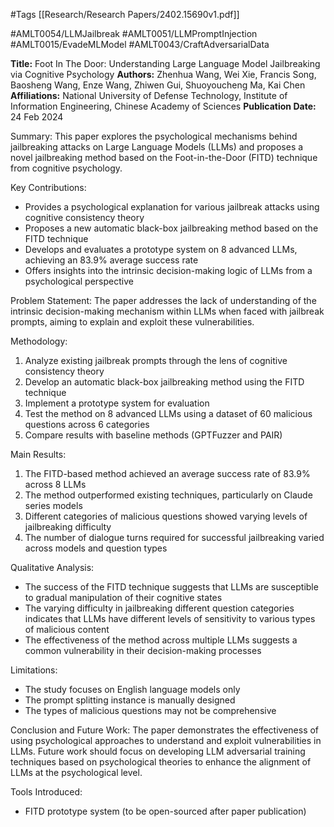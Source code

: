 #Tags
[[Research/Research Papers/2402.15690v1.pdf]]

#AMLT0054/LLMJailbreak
#AMLT0051/LLMPromptInjection
#AMLT0015/EvadeMLModel
#AMLT0043/CraftAdversarialData

**Title:** Foot In The Door: Understanding Large Language Model Jailbreaking via Cognitive Psychology
**Authors:** Zhenhua Wang, Wei Xie, Francis Song, Baosheng Wang, Enze Wang, Zhiwen Gui, Shuoyoucheng Ma, Kai Chen
**Affiliations:** National University of Defense Technology, Institute of Information Engineering, Chinese Academy of Sciences
**Publication Date:** 24 Feb 2024

Summary:
This paper explores the psychological mechanisms behind jailbreaking attacks on Large Language Models (LLMs) and proposes a novel jailbreaking method based on the Foot-in-the-Door (FITD) technique from cognitive psychology.

Key Contributions:
- Provides a psychological explanation for various jailbreak attacks using cognitive consistency theory
- Proposes a new automatic black-box jailbreaking method based on the FITD technique
- Develops and evaluates a prototype system on 8 advanced LLMs, achieving an 83.9% average success rate
- Offers insights into the intrinsic decision-making logic of LLMs from a psychological perspective

Problem Statement:
The paper addresses the lack of understanding of the intrinsic decision-making mechanism within LLMs when faced with jailbreak prompts, aiming to explain and exploit these vulnerabilities.

Methodology:
1. Analyze existing jailbreak prompts through the lens of cognitive consistency theory
2. Develop an automatic black-box jailbreaking method using the FITD technique
3. Implement a prototype system for evaluation
4. Test the method on 8 advanced LLMs using a dataset of 60 malicious questions across 6 categories
5. Compare results with baseline methods (GPTFuzzer and PAIR)

Main Results:
1. The FITD-based method achieved an average success rate of 83.9% across 8 LLMs
2. The method outperformed existing techniques, particularly on Claude series models
3. Different categories of malicious questions showed varying levels of jailbreaking difficulty
4. The number of dialogue turns required for successful jailbreaking varied across models and question types

Qualitative Analysis:
- The success of the FITD technique suggests that LLMs are susceptible to gradual manipulation of their cognitive states
- The varying difficulty in jailbreaking different question categories indicates that LLMs have different levels of sensitivity to various types of malicious content
- The effectiveness of the method across multiple LLMs suggests a common vulnerability in their decision-making processes

Limitations:
- The study focuses on English language models only
- The prompt splitting instance is manually designed
- The types of malicious questions may not be comprehensive

Conclusion and Future Work:
The paper demonstrates the effectiveness of using psychological approaches to understand and exploit vulnerabilities in LLMs. Future work should focus on developing LLM adversarial training techniques based on psychological theories to enhance the alignment of LLMs at the psychological level.

Tools Introduced:
- FITD prototype system (to be open-sourced after paper publication)